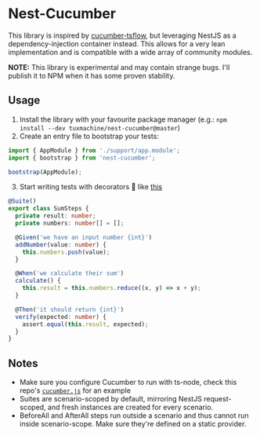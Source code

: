 # Nest-Cucumber

This library is inspired by
[cucumber-tsflow](https://github.com/timjroberts/cucumber-js-tsflow), but
leveraging NestJS as a dependency-injection container instead. This allows for
a very lean implementation and is compatible with a wide array of community
modules.

**NOTE:** This library is experimental and may contain strange bugs. I'll
publish it to NPM when it has some proven stability.

## Usage

1. Install the library with your favourite package manager (e.g.: `npm install --dev tuxmachine/nest-cucumber@master`)
2. Create an entry file to bootstrap your tests:

```ts
import { AppModule } from './support/app.module';
import { bootstrap } from 'nest-cucumber';

bootstrap(AppModule);
```

3. Start writing tests with decorators 🎉 like [this](./tests/support/step-definitions/scenario-scoped-suite.steps.ts)

```ts
@Suite()
export class SumSteps {
  private result: number;
  private numbers: number[] = [];

  @Given('we have an input number {int}')
  addNumber(value: number) {
    this.numbers.push(value);
  }

  @When('we calculate their sum')
  calculate() {
    this.result = this.numbers.reduce((x, y) => x + y);
  }

  @Then('it should return {int}')
  verify(expected: number) {
    assert.equal(this.result, expected);
  }
}
```

## Notes

- Make sure you configure Cucumber to run with ts-node, check this repo's
  [`cucumber.js`](./cucumber.js) for an example
- Suites are scenario-scoped by default, mirroring NestJS request-scoped, and
  fresh instances are created for every scenario.
- BeforeAll and AfterAll steps run outside a scenario and thus cannot run
  inside scenario-scope. Make sure they're defined on a static provider.
